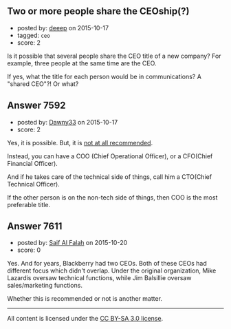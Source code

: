 ## Two or more people share the CEOship(?)

- posted by: [deeep](https://stackexchange.com/users/4849819/deeep) on 2015-10-17
- tagged: `ceo`
- score: 2

Is it possible that several people share the CEO title of a new company? For example, three people at the same time are the CEO. 

If yes, what the title for each person would be in communications? A "shared CEO"?! Or what?


## Answer 7592

- posted by: [Dawny33](https://stackexchange.com/users/6444670/dawny33) on 2015-10-17
- score: 2

<p>Yes, it is possible. But, it is <a href="http://datainsightsideas.com/post/32815783974" rel="nofollow">not at all recommended</a>.</p>

<p>Instead, you can have a COO (Chief Operational Officer), or a CFO(Chief Financial Officer).</p>

<p>And if he takes care of the technical side of things, call him a CTO(Chief Technical Officer).</p>

<p>If the other person is on the non-tech side of things, then COO is the most preferable title.</p>



## Answer 7611

- posted by: [Saif Al Falah](https://stackexchange.com/users/1405882/saif-al-falah) on 2015-10-20
- score: 0

Yes. And for years, Blackberry had two CEOs. Both of these CEOs had different focus which didn't overlap. Under the original organization, Mike Lazardis oversaw technical functions, while Jim Balsillie oversaw sales/marketing functions.

Whether this is recommended or not is another matter.



---

All content is licensed under the [CC BY-SA 3.0 license](https://creativecommons.org/licenses/by-sa/3.0/).
